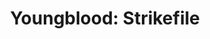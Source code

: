 ---
title: "Youngblood: Strikefile"
issue: "3"
issue_nr: 3
full_title: ""
subtitle: ""
story_arc: ""
crossover: ""
variant: ""
publisher: Image Comics
creators: 
  - Rob Liefeld
  - Eric Stephenson
  - Jae Lee
release_date: Sep 1993
release_year: 1993
genre:
  - Action
  - Adventure
  - Super-Heroes
format: Comic
pages: 32
signed_by: ""
price: 2.5
---